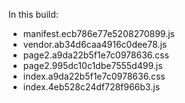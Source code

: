 In this build:

- manifest.ecb786e77e5208270899.js
- vendor.ab34d6caa4916c0dee78.js
- page2.a9da22b5f1e7c0978636.css
- page2.995dc10c1dbe7555d499.js
- index.a9da22b5f1e7c0978636.css
- index.4eb528c24df728f966b3.js
